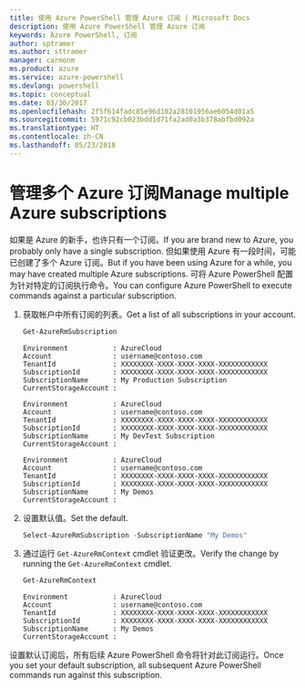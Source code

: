 ```yaml
---
title: 使用 Azure PowerShell 管理 Azure 订阅 | Microsoft Docs
description: 使用 Azure PowerShell 管理 Azure 订阅
keywords: Azure PowerShell, 订阅
author: sptramer
ms.author: sttramer
manager: carmonm
ms.product: azure
ms.service: azure-powershell
ms.devlang: powershell
ms.topic: conceptual
ms.date: 03/30/2017
ms.openlocfilehash: 2f5f614fadc85e96d102a28101956ae6054d01a5
ms.sourcegitcommit: 5971c92cb023bdd1d71fa2ad0a3b378abfbd092a
ms.translationtype: HT
ms.contentlocale: zh-CN
ms.lasthandoff: 05/23/2018
---
```

# <a name="manage-multiple-azure-subscriptions"></a><span data-ttu-id="212b0-104">管理多个 Azure 订阅</span><span class="sxs-lookup"><span data-stu-id="212b0-104">Manage multiple Azure subscriptions</span></span>

<span data-ttu-id="212b0-105">如果是 Azure 的新手，也许只有一个订阅。</span><span class="sxs-lookup"><span data-stu-id="212b0-105">If you are brand new to Azure, you probably only have a single subscription.</span></span> <span data-ttu-id="212b0-106">但如果使用 Azure 有一段时间，可能已创建了多个 Azure 订阅。</span><span class="sxs-lookup"><span data-stu-id="212b0-106">But if you have been using Azure for a while, you may have created multiple Azure subscriptions.</span></span> <span data-ttu-id="212b0-107">可将 Azure PowerShell 配置为针对特定的订阅执行命令。</span><span class="sxs-lookup"><span data-stu-id="212b0-107">You can configure Azure PowerShell to execute commands against a particular subscription.</span></span>

1. <span data-ttu-id="212b0-108">获取帐户中所有订阅的列表。</span><span class="sxs-lookup"><span data-stu-id="212b0-108">Get a list of all subscriptions in your account.</span></span>

    ```powershell
    Get-AzureRmSubscription
    ```

    ```
    Environment           : AzureCloud
    Account               : username@contoso.com
    TenantId              : XXXXXXXX-XXXX-XXXX-XXXX-XXXXXXXXXXXX
    SubscriptionId        : XXXXXXXX-XXXX-XXXX-XXXX-XXXXXXXXXXXX
    SubscriptionName      : My Production Subscription
    CurrentStorageAccount :

    Environment           : AzureCloud
    Account               : username@contoso.com
    TenantId              : XXXXXXXX-XXXX-XXXX-XXXX-XXXXXXXXXXXX
    SubscriptionId        : XXXXXXXX-XXXX-XXXX-XXXX-XXXXXXXXXXXX
    SubscriptionName      : My DevTest Subscription
    CurrentStorageAccount :

    Environment           : AzureCloud
    Account               : username@contoso.com
    TenantId              : XXXXXXXX-XXXX-XXXX-XXXX-XXXXXXXXXXXX
    SubscriptionId        : XXXXXXXX-XXXX-XXXX-XXXX-XXXXXXXXXXXX
    SubscriptionName      : My Demos
    CurrentStorageAccount :
    ```

2. <span data-ttu-id="212b0-109">设置默认值。</span><span class="sxs-lookup"><span data-stu-id="212b0-109">Set the default.</span></span>

    ```powershell
    Select-AzureRmSubscription -SubscriptionName "My Demos"
    ```

3. <span data-ttu-id="212b0-110">通过运行 `Get-AzureRmContext` cmdlet 验证更改。</span><span class="sxs-lookup"><span data-stu-id="212b0-110">Verify the change by running the `Get-AzureRmContext` cmdlet.</span></span>

    ```powershell
    Get-AzureRmContext
    ```

    ```
    Environment           : AzureCloud
    Account               : username@contoso.com
    TenantId              : XXXXXXXX-XXXX-XXXX-XXXX-XXXXXXXXXXXX
    SubscriptionId        : XXXXXXXX-XXXX-XXXX-XXXX-XXXXXXXXXXXX
    SubscriptionName      : My Demos
    CurrentStorageAccount :
    ```

<span data-ttu-id="212b0-111">设置默认订阅后，所有后续 Azure PowerShell 命令将针对此订阅运行。</span><span class="sxs-lookup"><span data-stu-id="212b0-111">Once you set your default subscription, all subsequent Azure PowerShell commands run against this subscription.</span></span>
